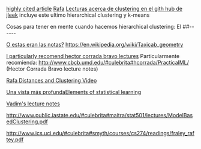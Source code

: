 
[highly cited article](http://www.pnas.org/content/95/25/14863.full)
[Rafa](http://rafalab.jhsph.edu/688/lec/lecture-5-clustering.pdf)
[Lecturas acerca de clustering en el gith hub de jleek](https://github.com/DataScienceSpecialization/courses/blob/master/04_ExploratoryAnalysis/hierarchicalClustering/index.md)
incluye este ultimo hierarchical clustering y k-means

Cosas para tener en mente cuando hacemos hierarchical clustering:
  El 
##------

[O estas eran las notas?](http://jtleek.com/genstats_site/lecture_notes/01_12_Clustering.pdf)
https://en.wikipedia.org/wiki/Taxicab_geometry



[I particularly recomend hector corrada bravo lectures](http://stat.ethz.ch/education/semesters/SS_2006/CompStat/sk-ch2.pdf)
Particularmente recomienda: http://www.cbcb.umd.edu/#culebrita#hcorrada/PracticalML/  (Hector Corrada Bravo lecture notes)

[Rafa Distances and Clustering Video](https://www.youtube.com/watch?v=wQhVWUcXM0A)

[Una vista más profundaElements of statistical learning](http://statweb.stanford.edu/~tibs/ElemStatLearn/)

[Vadim's lecture notes](https://dl.dropboxusercontent.com/u/7710864/jhsph753/lectures/vadim.pdf)

http://www.public.iastate.edu/#culebrita#maitra/stat501/lectures/ModelBasedClustering.pdf

http://www.ics.uci.edu/#culebrita#smyth/courses/cs274/readings/fraley_raftey.pdf
